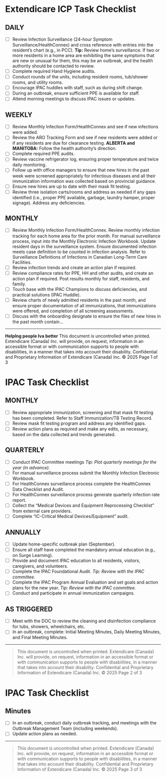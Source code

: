 # Extendicare ICP Task Checklist

## DAILY
- [ ] Review Infection Surveillance (24-hour Symptom Surveillance/HealthConnex) and cross reference with entries into the resident’s chart (e.g., in PCC).
**Tip:** Review home’s surveillance. If two or more residents in a home area are exhibiting the same symptoms that are new or unusual for them, this may be an outbreak, and the health authority should be contacted to review.
- [ ] Complete required Hand Hygiene audits.
- [ ] Conduct rounds of the units, including resident rooms, tub/shower rooms, and utility rooms.
- [ ] Encourage IPAC huddles with staff, such as during shift change.
- [ ] During an outbreak, ensure sufficient PPE is available for staff.
- [ ] Attend morning meetings to discuss IPAC issues or updates.

## WEEKLY
- [ ] Review Monthly Infection Form/HealthConnex and see if new infections were added.
- [ ] Review the ARO Tracking Form and see if new residents were added or if any residents are due for clearance testing.
**ALBERTA and MANITOBA:** Follow the health authority’s direction.
- [ ] Complete required PPE audits.
- [ ] Review vaccine refrigerator log, ensuring proper temperature and twice daily monitoring.
- [ ] Follow up with office managers to ensure that new hires in the past week were screened appropriately for infectious diseases and all their immunization information was collected based on provincial guidance.
- [ ] Ensure new hires are up to date with their mask fit testing.
- [ ] Review three isolation carts/rooms and address as needed if any gaps identified (i.e., proper PPE available, garbage, laundry hamper, proper signage). Address any deficiencies.

## MONTHLY
- [ ] Review Monthly Infection Form/HealthConnex.
Review monthly infection tracking for each home area for the prior month. For manual surveillance process, input into the Monthly Electronic Infection Workbook. Update resident days in the surveillance system. Ensure documented infection meets case definition to be counted in infection analysis. Refer to Surveillance Definitions of Infections in Canadian Long-Term Care Facilities.
- [ ] Review infection trends and create an action plan if required.
- [ ] Review compliance rates for PPE, HH and other audits, and create an action plan if required. Post results monthly for staff, residents, and family.
- [ ] Touch base with the IPAC Champions to discuss deficiencies, and practical solutions (IPAC Huddle).
- [ ] Review charts of newly admitted residents in the past month, and ensure proper documentation of all immunizations, that immunizations were offered, and completion of all screening assessments.
- [ ] Discuss with the onboarding designate to ensure the files of new hires in the past month contain...

----

**Helplng people Iva better**
This document is uncontrolled when printed.
Extendicare (Canada) Inc. will provide, on request, information in an accessible format or with communication supports to people with disabilities, in a manner that takes into account their disability.
Confidential and Proprietary Information of Extendicare (Canada) Inc. © 2025
Page 1 of 3

# IPAC Task Checklist

## MONTHLY
- [ ] Review appropriate immunization, screening and that mask fit testing has been completed. Refer to Staff Immunization/TB Testing Record.
- [ ] Review mask fit testing program and address any identified gaps.
- [ ] Review action plans as required and make any edits, as necessary, based on the data collected and trends generated.

## QUARTERLY
- [ ] Conduct IPAC Committee meetings
*Tip: Plot quarterly meetings for the year (in advance).*
- [ ] For manual surveillance process submit the Monthly Infection Electronic Workbook.
- [ ] For HealthConnex surveillance process complete the HealthConnex Data Checklist and Audit.
- [ ] For HealthConnex surveillance process generate quarterly infection rate report.
- [ ] Collect the “Medical Devices and Equipment Reprocessing Checklist” from external care providers.
- [ ] Complete “IC-Critical Medical Devices/Equipment” audit.

## ANNUALLY
- [ ] Update home-specific outbreak plan (September).
- [ ] Ensure all staff have completed the mandatory annual education (e.g., on Surge Learning).
- [ ] Provide and document IPAC education to all residents, visitors, caregivers, and volunteers.
- [ ] Complete the IPAC Foundational Audit.
*Tip: Review with the IPAC committee.*
- [ ] Complete the IPAC Program Annual Evaluation and set goals and action plans for the new year.
*Tip: Review with the IPAC committee.*
- [ ] Conduct and participate in annual immunization campaigns.

## AS TRIGGERED
- [ ] Meet with the DOC to review the cleaning and disinfection compliance for tubs, showers, wheelchairs, etc.
- [ ] In an outbreak, complete: Initial Meeting Minutes, Daily Meeting Minutes, and Final Meeting Minutes.

----

> This document is uncontrolled when printed.
> Extendicare (Canada) Inc. will provide, on request, information in an accessible format or with communication supports to people with disabilities, in a manner that takes into account their disability.
> Confidential and Proprietary Information of Extendicare (Canada) Inc. © 2025
> Page 2 of 3

# IPAC Task Checklist

## Minutes
- [ ] In an outbreak, conduct daily outbreak tracking, and meetings with the Outbreak Management Team (including weekends).
- [ ] Update action plans as needed.

----

> This document is uncontrolled when printed.
> Extendicare (Canada) Inc. will provide, on request, information in an accessible format or with communication supports to people with disabilities, in a manner that takes into account their disability.
> Confidential and Proprietary Information of Extendicare (Canada) Inc. © 2025
> Page 3 of 3